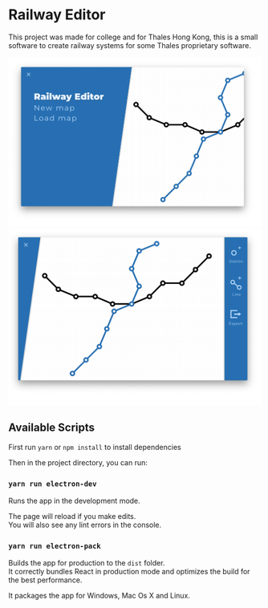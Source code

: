 # Railway Editor

This project was made for college and for Thales Hong Kong, this is a small software to create railway systems for some Thales proprietary software.

![Main Menu Screenshot](docs/MainMenu.png)
![Editor Screen Screenshot](docs/EditorScreen.png)

## Available Scripts

First run `yarn` or `npm install` to install dependencies

Then in the project directory, you can run:

### `yarn run electron-dev`

Runs the app in the development mode.<br>

The page will reload if you make edits.<br>
You will also see any lint errors in the console.

### `yarn run electron-pack`

Builds the app for production to the `dist` folder.<br>
It correctly bundles React in production mode and optimizes the build for the best performance.

It packages the app for Windows, Mac Os X and Linux.
